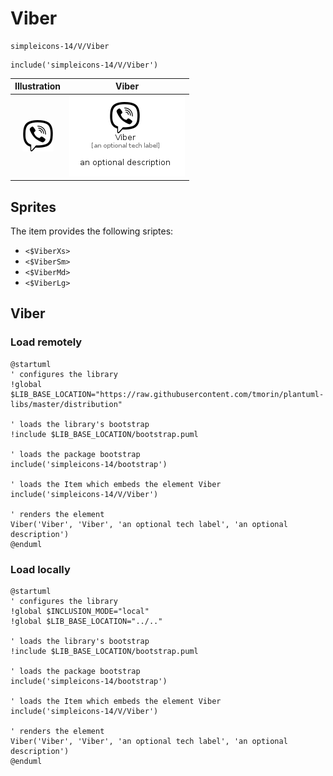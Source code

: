 # Viber


```text
simpleicons-14/V/Viber
```

```text
include('simpleicons-14/V/Viber')
```



| Illustration | Viber |
| :---: | :---: |
| ![illustration for Illustration](../../simpleicons-14/V/Viber.png) | ![illustration for Viber](../../simpleicons-14/V/Viber.Local.png) |



## Sprites
The item provides the following sriptes:

- `<$ViberXs>`
- `<$ViberSm>`
- `<$ViberMd>`
- `<$ViberLg>`





## Viber

### Load remotely
```plantuml
@startuml
' configures the library
!global $LIB_BASE_LOCATION="https://raw.githubusercontent.com/tmorin/plantuml-libs/master/distribution"

' loads the library's bootstrap
!include $LIB_BASE_LOCATION/bootstrap.puml

' loads the package bootstrap
include('simpleicons-14/bootstrap')

' loads the Item which embeds the element Viber
include('simpleicons-14/V/Viber')

' renders the element
Viber('Viber', 'Viber', 'an optional tech label', 'an optional description')
@enduml
```

### Load locally
```plantuml
@startuml
' configures the library
!global $INCLUSION_MODE="local"
!global $LIB_BASE_LOCATION="../.."

' loads the library's bootstrap
!include $LIB_BASE_LOCATION/bootstrap.puml

' loads the package bootstrap
include('simpleicons-14/bootstrap')

' loads the Item which embeds the element Viber
include('simpleicons-14/V/Viber')

' renders the element
Viber('Viber', 'Viber', 'an optional tech label', 'an optional description')
@enduml
```

